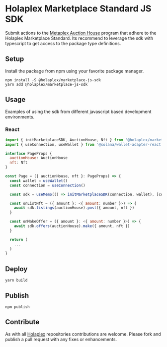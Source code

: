 # Holaplex Marketplace Standard JS SDK

Submit actions to the [Metaplex Auction House](https://docs.metaplex.com/auction-house/definition) program that adhere to the Holaplex Marketplace Standard. Its recommend to leverage the sdk with typescript to get access to the package type definitions.

## Setup

Install the package from npm using your favorite package manager.

```shell
npm install -S @holaplex/marketplace-js-sdk
yarn add @holaplex/marketplace-js-sdk
```

## Usage

Examples of using the sdk from different javascript based development environments.

### React

```javascript
import { initMarketplaceSDK, AuctionHouse, Nft } from '@holaplex/marketplace-js-sdk'
import { useConnection, useWallet } from '@solana/wallet-adapter-react'

interface PageProps {
  auctionHouse: AuctionHouse
  nft: Nft
}

const Page = ({ auctionHouse, nft }: PageProps) => {
  const wallet = useWallet()
  const connection = useConnection()

  const sdk = useMemo(() => initMarketplaceSDK(connection, wallet), [connection, wallet])

  const onListNft = ({ amount }: <{ amount: number }>) => {
    await sdk.listings(auctionHouse).post({ amount, nft })
  }

  const onMakeOffer = ({ amount }: <{ amount: number }>) => {
    await sdk.offers(auctionHouse).make({ amount, nft })
  }

  return (
    ...
  )
}
```

## Deploy

```
yarn build
```

## Publish

```
npm publish
```

## Contribute

As with all [Holaplex](https://www.holaplex.com/) repositories contributions are welcome. Please fork and publish a pull request with any fixes or enhancements.